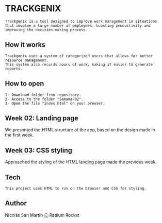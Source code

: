 # TRACKGENIX

```
Trackgenix is a tool designed to improve work management in situations that involve a large number of employees, boosting productivity and improving the decision-making process.
```

## How it works
```
Trackgenix uses a system of categorized users that allows for better resource management. 
This system also records hours of work, making it easier to generate reports.
```

## How to open
```
1- Download folder from repository.
2- Access to the folder "Semana-02".
3- Open the file "index.html" on your browser.
```
## Week 02: Landing page 
We presented the HTML structure of the app, based on the design made in the first week.
## Week 03: CSS styling
Approached the styling of the HTML landing page made the previous week.
## Tech
```
This project uses HTML to run on the browser and CSS for styling.
```

## Author 
Nicolás San Martín
ⓒ Radium Rocket